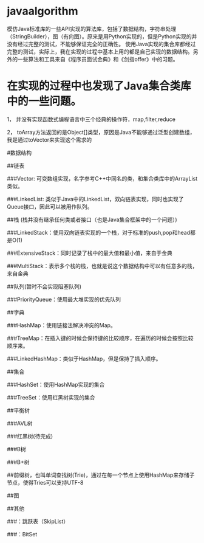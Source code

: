 javaalgorithm
========

模仿Java标准库的一些API实现的算法库，包括了数据结构，字符串处理（StringBuilder），图（有向图）。原来是用Python实现的，但是Python实现的并没有经过完整的测试，不能够保证完全的正确性。
使用Java实现的集合库都经过完整的测试，实际上，我在实现的过程中基本上用的都是自己实现的数据结构。另外的一些算法和工具来自《程序员面试金典》和《剑指offer》中的习题。

在实现的过程中也发现了Java集合类库中的一些问题。
=========

1， 并没有实现函数式编程语言中三个经典的操作符，map,filter,reduce

2， toArray方法返回的是Object[]类型，原因是Java不能够通过泛型创建数组，我是通过toVector来实现这个需求的

#数据结构

##链表

###Vector: 可变数组实现，名字参考C++中同名的类，和集合类库中的ArrayList类似。

###LinkedList:  类似于Java中的LinkedList，双向链表实现，同时也实现了Queue接口，因此可以被用作队列。

##栈 (栈并没有继承任何类或者接口（也是Java集合框架中的一个问题）)

###LinkedStack：使用双向链表实现的一个栈，对于标准的push,pop和head都是O(1)

###ExtensiveStack：同时记录了栈中的最大值和最小值，来自于金典

###MultiStack：表示多个栈的栈，也就是说这个数据结构中可以有任意多的栈，来自金典

##队列(暂时不会实现阻塞队列)

###PriorityQueue：使用最大堆实现的优先队列

##字典

###HashMap：使用链接法解决冲突的Map。

###TreeMap：在插入键的时候会保持键的比较顺序，在遍历的时候会按照比较顺序来。

###LinkedHashMap：类似于HashMap，但是保持了插入顺序。

##集合

###HashSet：使用HashMap实现的集合

###TreeSet：使用红黑树实现的集合

##平衡树

###AVL树

###红黑树(待完成)

###B树

###B+树

##前缀树，也叫单词查找树(Trie)，通过在每一个节点上使用HashMap来存储子节点，使得Tries可以支持UTF-8

##图

##其他

###：跳跃表（SkipList）

###：BitSet


